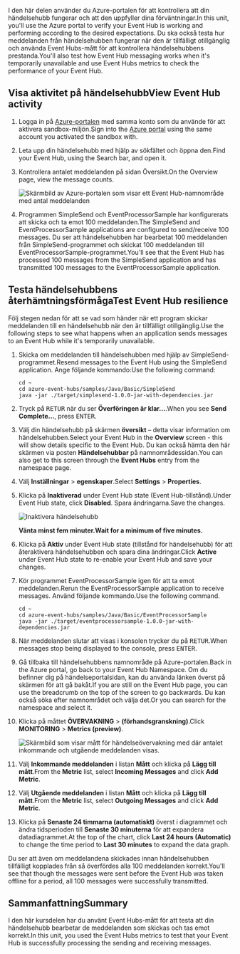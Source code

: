 <span data-ttu-id="7365f-101">I den här delen använder du Azure-portalen för att kontrollera att din händelsehubb fungerar och att den uppfyller dina förväntningar.</span><span class="sxs-lookup"><span data-stu-id="7365f-101">In this unit, you'll use the Azure portal to verify your Event Hub is working and performing according to the desired expectations.</span></span> <span data-ttu-id="7365f-102">Du ska också testa hur meddelanden från händelsehubben fungerar när den är tillfälligt otillgänglig och använda Event Hubs-mått för att kontrollera händelsehubbens prestanda.</span><span class="sxs-lookup"><span data-stu-id="7365f-102">You'll also test how Event Hub messaging works when it's temporarily unavailable and use Event Hubs metrics to check the performance of your Event Hub.</span></span>

## <a name="view-event-hub-activity"></a><span data-ttu-id="7365f-103">Visa aktivitet på händelsehubb</span><span class="sxs-lookup"><span data-stu-id="7365f-103">View Event Hub activity</span></span>

1. <span data-ttu-id="7365f-104">Logga in på [Azure-portalen](https://portal.azure.com/learn.docs.microsoft.com?azure-portal=true) med samma konto som du använde för att aktivera sandbox-miljön.</span><span class="sxs-lookup"><span data-stu-id="7365f-104">Sign into the [Azure portal](https://portal.azure.com/learn.docs.microsoft.com?azure-portal=true) using the same account you activated the sandbox with.</span></span>

1. <span data-ttu-id="7365f-105">Leta upp din händelsehubb med hjälp av sökfältet och öppna den.</span><span class="sxs-lookup"><span data-stu-id="7365f-105">Find your Event Hub, using the Search bar, and open it.</span></span>

1. <span data-ttu-id="7365f-106">Kontrollera antalet meddelanden på sidan Översikt.</span><span class="sxs-lookup"><span data-stu-id="7365f-106">On the Overview page, view the message counts.</span></span>

    ![Skärmbild av Azure-portalen som visar ett Event Hub-namnområde med antal meddelanden](../media/6-view-messages.png)

1. <span data-ttu-id="7365f-108">Programmen SimpleSend och EventProcessorSample har konfigurerats att skicka och ta emot 100 meddelanden.</span><span class="sxs-lookup"><span data-stu-id="7365f-108">The SimpleSend and EventProcessorSample applications are configured to send/receive 100 messages.</span></span> <span data-ttu-id="7365f-109">Du ser att händelsehubben har bearbetat 100 meddelanden från SimpleSend-programmet och skickat 100 meddelanden till EventProcessorSample-programmet.</span><span class="sxs-lookup"><span data-stu-id="7365f-109">You'll see that the Event Hub has processed 100 messages from the SimpleSend application and has transmitted 100 messages to the EventProcessorSample application.</span></span>

## <a name="test-event-hub-resilience"></a><span data-ttu-id="7365f-110">Testa händelsehubbens återhämtningsförmåga</span><span class="sxs-lookup"><span data-stu-id="7365f-110">Test Event Hub resilience</span></span>

<span data-ttu-id="7365f-111">Följ stegen nedan för att se vad som händer när ett program skickar meddelanden till en händelsehubb när den är tillfälligt otillgänglig.</span><span class="sxs-lookup"><span data-stu-id="7365f-111">Use the following steps to see what happens when an application sends messages to an Event Hub while it's temporarily unavailable.</span></span>

1. <span data-ttu-id="7365f-112">Skicka om meddelanden till händelsehubben med hjälp av SimpleSend-programmet.</span><span class="sxs-lookup"><span data-stu-id="7365f-112">Resend messages to the Event Hub using the SimpleSend application.</span></span> <span data-ttu-id="7365f-113">Ange följande kommando:</span><span class="sxs-lookup"><span data-stu-id="7365f-113">Use the following command:</span></span>

    ```azurecli
    cd ~
    cd azure-event-hubs/samples/Java/Basic/SimpleSend
    java -jar ./target/simplesend-1.0.0-jar-with-dependencies.jar
    ```

1. <span data-ttu-id="7365f-114">Tryck på <kbd>RETUR</kbd> när du ser **Överföringen är klar...**.</span><span class="sxs-lookup"><span data-stu-id="7365f-114">When you see **Send Complete...**, press <kbd>ENTER</kbd>.</span></span>

1. <span data-ttu-id="7365f-115">Välj din händelsehubb på skärmen **översikt** – detta visar information om händelsehubben.</span><span class="sxs-lookup"><span data-stu-id="7365f-115">Select your Event Hub in the **Overview** screen - this will show details specific to the Event Hub.</span></span> <span data-ttu-id="7365f-116">Du kan också hämta den här skärmen via posten **Händelsehubbar** på namnområdessidan.</span><span class="sxs-lookup"><span data-stu-id="7365f-116">You can also get to this screen through the **Event Hubs** entry from the namespace page.</span></span>

1. <span data-ttu-id="7365f-117">Välj **Inställningar** > **egenskaper**.</span><span class="sxs-lookup"><span data-stu-id="7365f-117">Select **Settings** > **Properties**.</span></span>

1. <span data-ttu-id="7365f-118">Klicka på **Inaktiverad** under Event Hub state (Event Hub-tillstånd).</span><span class="sxs-lookup"><span data-stu-id="7365f-118">Under Event Hub state, click **Disabled**.</span></span> <span data-ttu-id="7365f-119">Spara ändringarna.</span><span class="sxs-lookup"><span data-stu-id="7365f-119">Save the changes.</span></span>

    ![Inaktivera händelsehubb](../media/7-disable-event-hub.png)

    <span data-ttu-id="7365f-121">**Vänta minst fem minuter.**</span><span class="sxs-lookup"><span data-stu-id="7365f-121">**Wait for a minimum of five minutes.**</span></span>

1. <span data-ttu-id="7365f-122">Klicka på **Aktiv** under Event Hub state (tillstånd för händelsehubb) för att återaktivera händelsehubben och spara dina ändringar.</span><span class="sxs-lookup"><span data-stu-id="7365f-122">Click **Active** under Event Hub state to re-enable your Event Hub and save your changes.</span></span>

1. <span data-ttu-id="7365f-123">Kör programmet EventProcessorSample igen för att ta emot meddelanden.</span><span class="sxs-lookup"><span data-stu-id="7365f-123">Rerun the EventProcessorSample application to receive messages.</span></span> <span data-ttu-id="7365f-124">Använd följande kommando.</span><span class="sxs-lookup"><span data-stu-id="7365f-124">Use the following command.</span></span>

    ```azurecli
    cd ~
    cd azure-event-hubs/samples/Java/Basic/EventProcessorSample
    java -jar ./target/eventprocessorsample-1.0.0-jar-with-dependencies.jar
    ```

1. <span data-ttu-id="7365f-125">När meddelanden slutar att visas i konsolen trycker du på <kbd>RETUR</kbd>.</span><span class="sxs-lookup"><span data-stu-id="7365f-125">When messages stop being displayed to the console, press <kbd>ENTER</kbd>.</span></span>

1. <span data-ttu-id="7365f-126">Gå tillbaka till händelsehubbens namnområde på Azure-portalen.</span><span class="sxs-lookup"><span data-stu-id="7365f-126">Back in the Azure portal, go back to your Event Hub Namespace.</span></span> <span data-ttu-id="7365f-127">Om du befinner dig på händelseportalsidan, kan du använda länken överst på skärmen för att gå bakåt.</span><span class="sxs-lookup"><span data-stu-id="7365f-127">If you are still on the Event Hub page, you can use the breadcrumb on the top of the screen to go backwards.</span></span> <span data-ttu-id="7365f-128">Du kan också söka efter namnområdet och välja det.</span><span class="sxs-lookup"><span data-stu-id="7365f-128">Or you can search for the namespace and select it.</span></span>

1. <span data-ttu-id="7365f-129">Klicka på måttet **ÖVERVAKNING** >  **(förhandsgranskning)**.</span><span class="sxs-lookup"><span data-stu-id="7365f-129">Click **MONITORING** > **Metrics (preview)**.</span></span>

    ![Skärmbild som visar mått för händelseövervakning med där antalet inkommande och utgående meddelanden visas.](../media/7-event-hub-metrics.png)

1. <span data-ttu-id="7365f-131">Välj **Inkommande meddelanden** i listan **Mått** och klicka på **Lägg till mått**.</span><span class="sxs-lookup"><span data-stu-id="7365f-131">From the **Metric** list, select **Incoming Messages** and click **Add Metric**.</span></span>

1. <span data-ttu-id="7365f-132">Välj **Utgående meddelanden** i listan **Mått** och klicka på **Lägg till mått**.</span><span class="sxs-lookup"><span data-stu-id="7365f-132">From the **Metric** list, select **Outgoing Messages** and click **Add Metric**.</span></span>

1. <span data-ttu-id="7365f-133">Klicka på **Senaste 24 timmarna (automatiskt)** överst i diagrammet och ändra tidsperioden till **Senaste 30 minuterna** för att expandera datadiagrammet.</span><span class="sxs-lookup"><span data-stu-id="7365f-133">At the top of the chart, click **Last 24 hours (Automatic)** to change the time period to **Last 30 minutes** to expand the data graph.</span></span>

<span data-ttu-id="7365f-134">Du ser att även om meddelandena skickades innan händelsehubben tillfälligt kopplades från så överfördes alla 100 meddelanden korrekt.</span><span class="sxs-lookup"><span data-stu-id="7365f-134">You'll see that though the messages were sent before the Event Hub was taken offline for a period, all 100 messages were successfully transmitted.</span></span>

## <a name="summary"></a><span data-ttu-id="7365f-135">Sammanfattning</span><span class="sxs-lookup"><span data-stu-id="7365f-135">Summary</span></span>

<span data-ttu-id="7365f-136">I den här kursdelen har du använt Event Hubs-mått för att testa att din händelsehubb bearbetar de meddelanden som skickas och tas emot korrekt.</span><span class="sxs-lookup"><span data-stu-id="7365f-136">In this unit, you used the Event Hubs metrics to test that your Event Hub is successfully processing the sending and receiving messages.</span></span>

